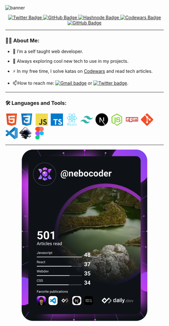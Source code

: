 ![banner](https://user-images.githubusercontent.com/91620216/194315090-6013c4c9-00a4-427d-97ea-ed3cbfb965da.png)

<div id="header" align="center"> 
  <div id="badges">
    <a href="https://twitter.com/nebocoder">
      <img src="https://img.shields.io/badge/Twitter-blue?style=for-the-badge&logo=twitter&logoColor=white" alt="Twitter Badge"/>
    </a>
    <a href="mailto:nebocoder@gmail.com">
      <img src="https://img.shields.io/badge/Email-red?style=for-the-badge&logo=gmail&logoColor=white" alt="GitHub Badge"/>
    </a>
    <a href="https://hashnode.com/@nebocoder">
      <img src="https://img.shields.io/badge/Hashnode-white?style=for-the-badge&logo=hashnode&logoColor=blue" alt="Hashnode Badge"/>
    </a>
    <a href="https://www.codewars.com/users/nebocoder">
      <img src="https://img.shields.io/badge/Codewars-red?style=for-the-badge&logo=codewars&logoColor=black" alt="Codewars Badge"/>
    </a>
    <a href="https://github.com/nebocoder">
      <img src="https://img.shields.io/badge/Github-black?style=for-the-badge&logo=github&logoColor=white" alt="GitHub Badge"/>
    </a>
  </div>
</div>

---

### 👨‍💻 About Me:
- :telescope: I’m a self taught web developer.

- :seedling: Always exploring cool new tech to use in my projects.

- :zap: In my free time, I solve katas on [Codewars](https://www.codewars.com) and read tech articles.

- :mailbox:How to reach me: [![Gmail badge](https://img.shields.io/badge/nebocoder-red?style=flat&logo=Gmail&logoColor=white)](mailto:nebocoder@gmail.com) or [![Twitter badge](https://img.shields.io/badge/nebocoder-blue?style=flat&logo=twitter&logoColor=white)](https://twitter.com/nebocoder).

---

### :hammer_and_wrench: Languages and Tools:
<div>
  <img src="https://github.com/devicons/devicon/blob/master/icons/html5/html5-original.svg" title="HTML5" alt="HTML" width="40" height="40"/>&nbsp;
  <img src="https://github.com/devicons/devicon/blob/master/icons/css3/css3-original.svg"  title="CSS3" alt="CSS" width="40" height="40"/>&nbsp;
  <img src="https://github.com/devicons/devicon/blob/master/icons/javascript/javascript-original.svg" title="JavaScript" alt="JavaScript" width="40" height="40"/>&nbsp;  
  <img src="https://github.com/devicons/devicon/blob/master/icons/typescript/typescript-original.svg" title=TypeScript" alt="TypeScript" width="40 height="40"/>&nbsp;
  <img src="https://github.com/devicons/devicon/blob/master/icons/react/react-original-wordmark.svg" title="React" alt="React" width="40" height="40"/>&nbsp;
  <img src="https://github.com/devicons/devicon/blob/master/icons/tailwindcss/tailwindcss-plain.svg" title="Tailwind" alt="Tailwind" width="40" height="40"/>&nbsp;
  <img src="https://github.com/devicons/devicon/blob/master/icons/nextjs/nextjs-original.svg" title="Next" alt="Next" width="40" height="40"/>&nbsp;
  <img src="https://github.com/devicons/devicon/blob/master/icons/nodejs/nodejs-original.svg" title="NodeJS" alt="NodeJS" width="40" height="40"/>&nbsp;
  <img src="https://github.com/devicons/devicon/blob/master/icons/npm/npm-original-wordmark.svg" title="npm" alt="npm" width="40" height="40"/>&nbsp;
  <img src="https://github.com/devicons/devicon/blob/master/icons/git/git-original.svg" title="Git" alt="Git" width="40" height="40"/>
  <img src="https://github.com/devicons/devicon/blob/master/icons/vscode/vscode-original.svg" title="VSCode" alt="VScode" width="40" height="40"/>
  <img src="https://github.com/devicons/devicon/blob/master/icons/inkscape/inkscape-original.svg" title="Inkscape" alt="Inkscape" width="40" height="40"/>
  <img src="https://github.com/devicons/devicon/blob/master/icons/figma/figma-original.svg" title="Figma" alt="Figma" width="40" height="40"/>
</div>

---

<div align="center">
  <img src="https://github.com/nebocoder/nebocoder/blob/main/devcard.svg" width="400" alt="nebocoders's Dev Card"/>
</div>
